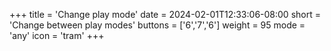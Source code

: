 +++
title = 'Change play mode'
date = 2024-02-01T12:33:06-08:00
short = 'Change between play modes'
buttons = ['6','7','6']
weight = 95
mode = 'any'
icon = 'tram'
+++



